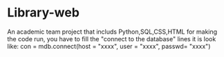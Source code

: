 # Library-web
An academic team project that includs Python,SQL,CSS,HTML
for making the code run, you have to fill the "connect to the database" lines
it is look like:
con = mdb.connect(host = "xxxx", user = "xxxx", passwd= "xxxx")
